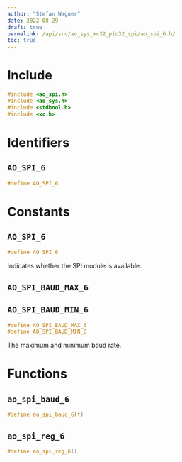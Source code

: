 ```yaml
---
author: "Stefan Wagner"
date: 2022-08-29
draft: true
permalink: /api/src/ao_sys_xc32_pic32_spi/ao_spi_6.h/
toc: true
---
```


# Include

```c
#include <ao_spi.h>
#include <ao_sys.h>
#include <stdbool.h>
#include <xc.h>
```

# Identifiers

## `AO_SPI_6`

```c
#define AO_SPI_6
```

# Constants

## `AO_SPI_6`

```c
#define AO_SPI_6
```

Indicates whether the SPI module is available.

## `AO_SPI_BAUD_MAX_6`
## `AO_SPI_BAUD_MIN_6`

```c
#define AO_SPI_BAUD_MAX_6
#define AO_SPI_BAUD_MIN_6
```

The maximum and minimum baud rate.

# Functions

## `ao_spi_baud_6`

```c
#define ao_spi_baud_6(f)
```

## `ao_spi_reg_6`

```c
#define ao_spi_reg_6()
```

